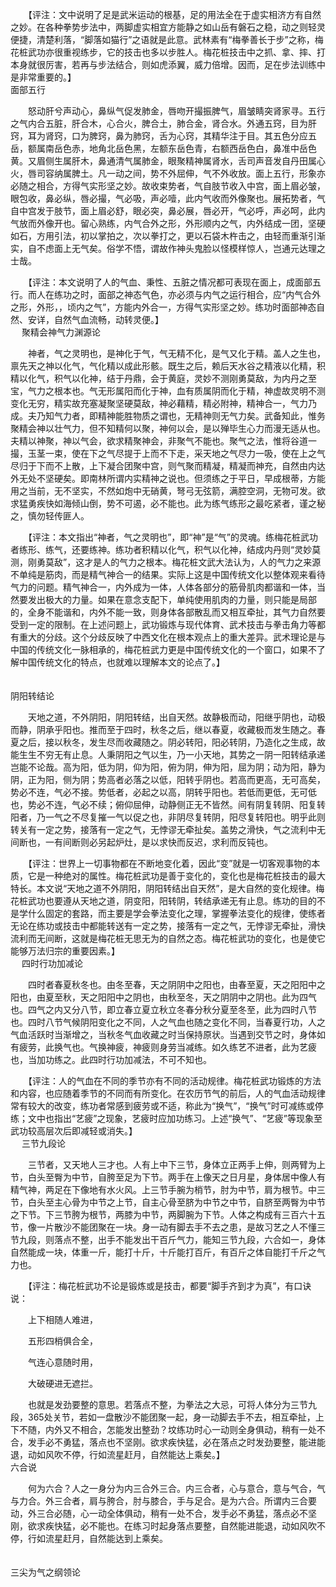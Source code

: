 <!-- { "loadSidebar": true } -->
　　【评注：文中说明了足是武米运动的根基，足的用法全在于虚实相济方有自然之妙。在各种拳势步法中，两脚虚实相宜方能静之如山岳有磐石之稳，动之则轻灵便捷，清楚利落，“脚落如猫行”之语就是此意。武林素有“梅拳善长于步”之称，梅花桩武功亦很重视练步，它的技击也多以步胜人。梅花桩技击中之抓、拿、摔、打本身就很厉害，若再与步法结合，则如虎添翼，威力倍增。因而，足在步法训练中是非常重要的。】  
面部五行

　　怒动肝兮声动心，鼻纵气促发肺金，唇吻开撮振脾气，眉皱睛突肾家寻。五行之气内合五脏，肝合木，心合火，脾合土，肺合金，肾合水。外通五窍，目为肝窍，耳为肾窍，口为脾窍，鼻为肺窍，舌为心窍，其精华注于目。其五色分应五岳，额属南岳色赤，地角北岳色黑，左额东岳色青，右额西岳色白，鼻准中岳色黄。又眉侧生属肝木，鼻通清气属肺金，眼聚精神属肾水，舌司声音发自丹田属心火，唇司容纳属脾土。凡一动之间，势不外屈伸，气不外收放。面上五行，形象亦必随之相合，方得气实形坚之妙。故收束势者，气自肢节收入中宫，面上眉必皱，眼包收，鼻必纵，唇必撮，气必吸，声必噎，此内气收而外像聚也。展拓势者，气自中宫发于肢节，面上眉必舒，眼必突，鼻必展，唇必开，气必呼，声必呵，此内气放而外像开也。留心熟练，内气合外之形，外形顺内之气，内外结成一团，坚硬如石，方用引法，初以掌拍之，次以拳打之，更以石袋木杵击之，由轻而重渐引渐实，自不虑面上无气矣。俗学不悟，谓故作神头鬼脸以怪模样惊人，岂通元达理之士哉。

　　【评注：本文说明了人的气血、秉性、五脏之情况都可表现在面上，成面部五行。而人在练功之时，面部之神态气色，亦必须与内气之运行相合，应“内气合外之形，外形，，顷内之气”，方能内外合一，方得气实形坚之妙。练功时面部神态自然、安详，自然气血流畅，动转灵便。】  
　 
聚精会神气力渊源论

　　神者，气之灵明也，是神化于气，气无精不化，是气又化于精。盖人之生也，禀先天之神以化气，气化精以成此形骸。既生之后，赖后天水谷之精液以化精，积精以化气，积气以化神，结于丹鼎，会于黄庭，灵妙不测刚勇莫敌，为内丹之至宝，气力之根本也。气无形属阳而化于神，血有质属阴而化于精，神虚故灵明不测变化无穷，精实故充塞凝聚坚硬莫敌，神必藉精，精必附神，精神合一，气力乃成。夫乃知气力者，即精神能胜物质之谓也，无精神则无气力矣。武备知此，惟务聚精会神以壮气力，但不知精何以聚，神何以会，是以殚毕生心力而漫无适从也。夫精以神聚，神以气会，欲求精聚神会，非聚气不能也。聚气之法，惟将谷道一撮，玉茎一束，使在下之气尽提于上而不下走，采天地之气尽力一吸，使在上之气尽归于下而不上散，上下凝合团聚中宫，则气聚而精凝，精凝而神充，自然由内达外无处不坚硬矣。即南林所谓内实精神之说也。但须练之于平日，早成根蒂，方能用之当前，无不坚实，不然如炮中无硝黄，弩弓无弦箭，满腔空洞，无物可发。欲求猛勇疾快如海倾山倒，势不可遏，必不能也。此为练气练形之最吃紧者，谨之秘之，慎勿轻传匪人。

　　【评注：本文指出“神者，气之灵明也”，即“神”是“气”的灵魂。练梅花桩武功者练形、练气，还要练神。练功者积精以化气，积气以化神，结成内丹则“灵妙莫测，刚勇莫敌”，这才是人的气力之根本。梅花桩文武大法认为，人的气力之来源不单纯是筋肉，而是精气神合一的结果。实际上这是中国传统文化以整体观来看待气力的问题。精气神合一，内外成为一体，人体各部分的筋骨肌肉都谐和一体，当然要发出极大的力量。如果在意念支配下，单纯使用肌肉的力量，则只能是局部的，全身不能谐和，内外不能一致，则身体各部散乱而又相互牵扯，其气力自然要受到一定的限制。在上述问题上，武功锻炼与现代体育、武术技击与拳击角力等都有重大的分歧。这个分歧反映了中西文化在根本观点上的重大差异。武术理论是与中国的传统文化一脉相承的，梅花桩武力更是中国传统文化的一个窗口，如果不了解中国传统文化的特点，也就难以理解本文的论点了。】  
　 

阴阳转结论

　　天地之道，不外阴阳，阴阳转结，出自天然。故静极而动，阳继乎阴也，动极而静，阴承乎阳也。推而至于四时，秋冬之后，继以春夏，收藏极而发生随之。春夏之后，接以秋冬，发生尽而收藏随之。阴必转阳，阳必转阴，乃造化之生成，故能生生不穷无有止息。人秉阴阳之气以生，乃一小天地，其势之一阴一阳转结承递岂能不论哉。高为阳，低为阴，仰为阳，俯为阴，伸为阳，屈为阴；动为阳，静为阴，正为阳，侧为阴；势高者必落之以低，阳转乎阴也。若高而更高，无可高矣，势必不连，气必不接。势低者，必起之以高，阴转乎阳也。若低而更低，无可低也，势必不连，气必不续；俯仰屈伸，动静侧正无不皆然。间有阴复转阴、阳复转阳者，乃一气之不尽复摧一气以促之也，非阴尽复转阴，阳尽复转阳也。明乎此则转关有一定之势，接落有一定之气，无悖谬无牵扯矣。盖势之滑快，气之流利中无间断也，一有间断则必另起炉灶，是以求快而反迟，求利而反钝也。

　　【评注：世界上一切事物都在不断地变化着，因此“变”就是一切客观事物的本质，它是一种绝对的属性。梅花桩武功是善于变化的，变化也是梅花桩技击的最大特长。本文说“天地之道不外阴阳，阴阳转结出自天然”，是大自然的变化规律。梅花桩武功也要遵从天地之道，阴变阳，阳转阴，转结承递无有止息。练功的目的不是学什么固定的套路，而主要是学会拳法变化之理，掌握拳法变化的规律，使练者无论在练功或技击中都能转送有一定之势，接落有一定之气，无悖谬无牵扯，滑快流利而无间断，这就是梅花桩无思无为的自然之态。梅花桩武功的变化，也是使它能够万法归宗的重要因素。】  
　 
四时行功加减论

　　四时者春夏秋冬也。由冬至春，天之阴阴中之阳也，由春至夏，天之阳阳中之阳也，由夏至秋，天之阳阳中之阴也，由秋至冬，天之阴阴中之阴也。此为四气也。四气之内又分八节，即立春立夏立秋立冬春分秋分夏至冬至，此为四时八节也。四时八节气候阴阳变化之不同，人之气血也随之变化不同，当春夏行功，人之气血活跃时当渐增之，当秋冬气血收藏之时当保持原状。当遇到交节之时，身体如有疲劳，此换气也。气换神疲，神疲则身劳当减练。如久练艺不进者，此为艺疲也，当加功练之。此四时行功加减法，不可不知也。

　　【评注：人的气血在不同的季节亦有不同的活动规律。梅花桩武功锻炼的方法和内容，也应随着季节的不同而有所变化。在农历节气的前后，人的气血活动规律常有较大的改变，练功者常感到疲劳或不适，称此为“换气”，“换气”时可减练或停练；文中也指出“艺疲”之现象，艺疲时应加功练习。上述“换气”、“艺疲”等现象至武功较高层次后即减轻或消失。】  
　 
三节九段论

　　三节者，又天地人三才也。人有上中下三节，身体立正两手上伸，则两臂为上节，白头至臀为中节，自胯至足为下节。两手在上像天之日月星，身体居中像人有精气神，两足在下像地有水火风。上三节手腕为梢节，肘为中节，肩为根节。中三节，白头至主心骨为中节之上节，自主心骨至脐为中节之中节，自脐至两臀为中节之下节。下三节胯为根节，两膝为中节，两脚腕为下节。人体之构成有三百六十五节，像一片散沙不能团聚在一块。身一动有脚去手不去之患，是故习艺之人不懂三节九段，则落点不整，出手不能发出干百斤气力，能知三节九段，六合如一，身体自然能成一块，体重一斤，能打十斤，十斤能打百斤，有百斤之体自能打千斤之气力也。

　　【评注：梅花桩武功不论是锻炼或是技击，都要“脚手齐到才为真”，有口诀说：

　　上下相随人难进，

　　五形四梢俱合全，

　　气连心意随时用，

　　大破硬进无遮拦。

　　也就是发劲要整的意思。若落点不整，为拳法之大忌，可将人体分为三节九段，365处关节，若如一盘散沙不能团聚一起，身一动脚去手不去，相互牵扯，上下不随，内外又不相合，怎能发出整劲？坟练功时心一动则全身俱动，稍有一处不合，发手必不勇猛，落点也不坚刚。欲求疾快猛，必在落点之时发劲要整，能进能退，动如风吹不停，行如流星赶月，自然能达上乘矣。】  
六合说

　　何为六合？人之一身分为内三合外三合。内三合者，心与意合，意与气合，气与力合。外三合者，肩与胯合，肘与膝合，手与足合。是为六合。所谓内三合要动，外三合必随，心一动全体俱动，稍有一处不合，发手必不勇猛，落点必不坚刚，欲求疾快猛，必不能也。在练习时起身落点要整，自然能进能退，动如风吹不停，行如流星赶月，自然能达到上乘矣。  
　 

三尖为气之纲领论


